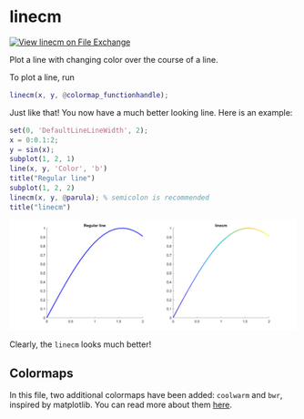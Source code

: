 # linecm
[![View linecm on File Exchange](https://www.mathworks.com/matlabcentral/images/matlab-file-exchange.svg)](https://www.mathworks.com/matlabcentral/fileexchange/87794-linecm)

Plot a line with changing color over the course of a line.

To plot a line, run
```matlab
linecm(x, y, @colormap_functionhandle);
```
Just like that! You now have a much better looking line. Here is an example:
```matlab
set(0, 'DefaultLineLineWidth', 2);
x = 0:0.1:2;
y = sin(x);
subplot(1, 2, 1)
line(x, y, 'Color', 'b')
title("Regular line")
subplot(1, 2, 2)
linecm(x, y, @parula); % semicolon is recommended
title("linecm")
```
![](linecm_demo.png)

Clearly, the `linecm` looks much better!

## Colormaps
In this file, two additional colormaps have been added: `coolwarm` and `bwr`, inspired by matplotlib. You can read more about them [here](https://matplotlib.org/stable/tutorials/colors/colormaps.html#diverging).
